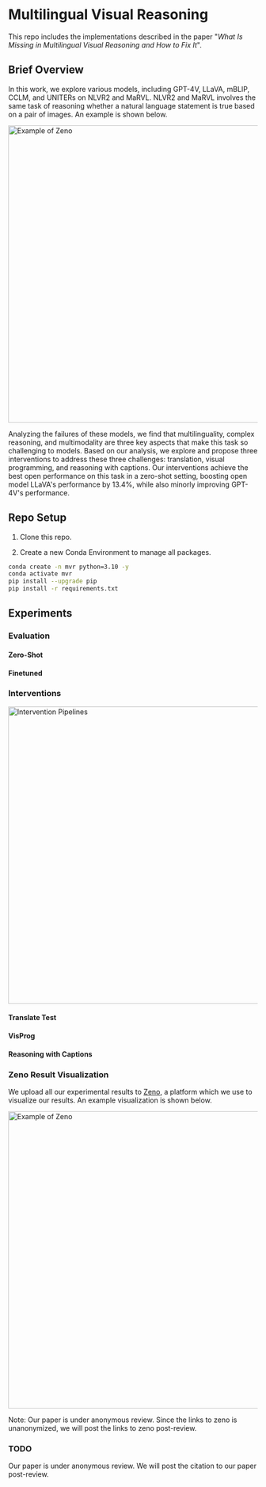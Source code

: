 # Multilingual Visual Reasoning

This repo includes the implementations described in the paper "*What Is Missing in Multilingual Visual Reasoning and How to Fix It*". 

## Brief Overview

In this work, we explore various models, including GPT-4V, LLaVA, mBLIP, CCLM, and UNITERs on NLVR2 and MaRVL. NLVR2 and MaRVL involves the same task of reasoning whether a natural language statement is true based on a pair of images. An example is shown below.

<img src="example.png"
alt="Example of Zeno" width="600"/> 

Analyzing the failures of these models, we find that multilinguality, complex reasoning, and multimodality are three key aspects that make this task so challenging to models. Based on our analysis, we explore and propose three interventions to address these three challenges: translation, visual programming, and reasoning with captions. Our interventions achieve the best open performance on this task in a zero-shot setting, boosting open model LLaVA's performance by 13.4%, while also minorly improving GPT-4V's performance.

## Repo Setup

1. Clone this repo.

2. Create a new Conda Environment to manage all packages.

```bash
conda create -n mvr python=3.10 -y
conda activate mvr
pip install --upgrade pip
pip install -r requirements.txt
```

## Experiments

### Evaluation

#### Zero-Shot

#### Finetuned

### Interventions

<img src="interventions.png"
alt="Intervention Pipelines" width="600"/> 

#### Translate Test

#### VisProg

#### Reasoning with Captions

### Zeno Result Visualization

We upload all our experimental results to [Zeno](https://zenoml.com/), a platform which we use to visualize our results. An example visualization is shown below.

<img src="zeno.png"
alt="Example of Zeno" width="600"/> 

Note: Our paper is under anonymous review. Since the links to zeno is unanonymized, we will post the links to zeno post-review. 

### TODO

Our paper is under anonymous review. We will post the citation to our paper post-review. 
